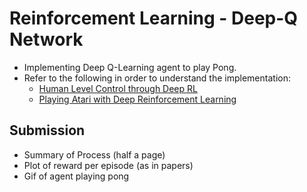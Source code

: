 # Reinforcement Learning - Deep-Q Network
* Implementing Deep Q-Learning agent to play Pong.
* Refer to the following in order to understand the implementation:
  * [Human Level Control through Deep RL](https://deepmind.com/research/publications/human-level-control-through-deep-reinforcement-learning)
  * [Playing Atari with Deep Reinforcement Learning](https://arxiv.org/abs/1312.5602)
## Submission
* Summary of Process (half a page)
* Plot of reward per episode (as in papers)
* Gif of agent playing pong